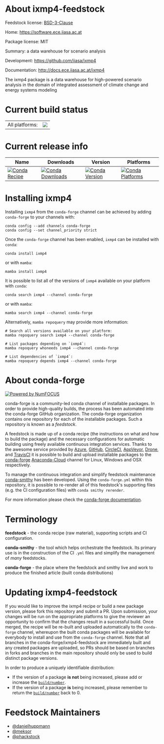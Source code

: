 About ixmp4-feedstock
=====================

Feedstock license: [BSD-3-Clause](https://github.com/conda-forge/ixmp4-feedstock/blob/main/LICENSE.txt)

Home: https://software.ece.iiasa.ac.at

Package license: MIT

Summary: a data warehouse for scenario analysis

Development: https://github.com/iiasa/ixmp4

Documentation: http://docs.ece.iiasa.ac.at/ixmp4

The ixmp4 package is a data warehouse for high-powered scenario analysis
in the domain of integrated assessment of climate change and energy systems modeling


Current build status
====================


<table><tr><td>All platforms:</td>
    <td>
      <a href="https://dev.azure.com/conda-forge/feedstock-builds/_build/latest?definitionId=20328&branchName=main">
        <img src="https://dev.azure.com/conda-forge/feedstock-builds/_apis/build/status/ixmp4-feedstock?branchName=main">
      </a>
    </td>
  </tr>
</table>

Current release info
====================

| Name | Downloads | Version | Platforms |
| --- | --- | --- | --- |
| [![Conda Recipe](https://img.shields.io/badge/recipe-ixmp4-green.svg)](https://anaconda.org/conda-forge/ixmp4) | [![Conda Downloads](https://img.shields.io/conda/dn/conda-forge/ixmp4.svg)](https://anaconda.org/conda-forge/ixmp4) | [![Conda Version](https://img.shields.io/conda/vn/conda-forge/ixmp4.svg)](https://anaconda.org/conda-forge/ixmp4) | [![Conda Platforms](https://img.shields.io/conda/pn/conda-forge/ixmp4.svg)](https://anaconda.org/conda-forge/ixmp4) |

Installing ixmp4
================

Installing `ixmp4` from the `conda-forge` channel can be achieved by adding `conda-forge` to your channels with:

```
conda config --add channels conda-forge
conda config --set channel_priority strict
```

Once the `conda-forge` channel has been enabled, `ixmp4` can be installed with `conda`:

```
conda install ixmp4
```

or with `mamba`:

```
mamba install ixmp4
```

It is possible to list all of the versions of `ixmp4` available on your platform with `conda`:

```
conda search ixmp4 --channel conda-forge
```

or with `mamba`:

```
mamba search ixmp4 --channel conda-forge
```

Alternatively, `mamba repoquery` may provide more information:

```
# Search all versions available on your platform:
mamba repoquery search ixmp4 --channel conda-forge

# List packages depending on `ixmp4`:
mamba repoquery whoneeds ixmp4 --channel conda-forge

# List dependencies of `ixmp4`:
mamba repoquery depends ixmp4 --channel conda-forge
```


About conda-forge
=================

[![Powered by
NumFOCUS](https://img.shields.io/badge/powered%20by-NumFOCUS-orange.svg?style=flat&colorA=E1523D&colorB=007D8A)](https://numfocus.org)

conda-forge is a community-led conda channel of installable packages.
In order to provide high-quality builds, the process has been automated into the
conda-forge GitHub organization. The conda-forge organization contains one repository
for each of the installable packages. Such a repository is known as a *feedstock*.

A feedstock is made up of a conda recipe (the instructions on what and how to build
the package) and the necessary configurations for automatic building using freely
available continuous integration services. Thanks to the awesome service provided by
[Azure](https://azure.microsoft.com/en-us/services/devops/), [GitHub](https://github.com/),
[CircleCI](https://circleci.com/), [AppVeyor](https://www.appveyor.com/),
[Drone](https://cloud.drone.io/welcome), and [TravisCI](https://travis-ci.com/)
it is possible to build and upload installable packages to the
[conda-forge](https://anaconda.org/conda-forge) [Anaconda-Cloud](https://anaconda.org/)
channel for Linux, Windows and OSX respectively.

To manage the continuous integration and simplify feedstock maintenance
[conda-smithy](https://github.com/conda-forge/conda-smithy) has been developed.
Using the ``conda-forge.yml`` within this repository, it is possible to re-render all of
this feedstock's supporting files (e.g. the CI configuration files) with ``conda smithy rerender``.

For more information please check the [conda-forge documentation](https://conda-forge.org/docs/).

Terminology
===========

**feedstock** - the conda recipe (raw material), supporting scripts and CI configuration.

**conda-smithy** - the tool which helps orchestrate the feedstock.
                   Its primary use is in the construction of the CI ``.yml`` files
                   and simplify the management of *many* feedstocks.

**conda-forge** - the place where the feedstock and smithy live and work to
                  produce the finished article (built conda distributions)


Updating ixmp4-feedstock
========================

If you would like to improve the ixmp4 recipe or build a new
package version, please fork this repository and submit a PR. Upon submission,
your changes will be run on the appropriate platforms to give the reviewer an
opportunity to confirm that the changes result in a successful build. Once
merged, the recipe will be re-built and uploaded automatically to the
`conda-forge` channel, whereupon the built conda packages will be available for
everybody to install and use from the `conda-forge` channel.
Note that all branches in the conda-forge/ixmp4-feedstock are
immediately built and any created packages are uploaded, so PRs should be based
on branches in forks and branches in the main repository should only be used to
build distinct package versions.

In order to produce a uniquely identifiable distribution:
 * If the version of a package **is not** being increased, please add or increase
   the [``build/number``](https://docs.conda.io/projects/conda-build/en/latest/resources/define-metadata.html#build-number-and-string).
 * If the version of a package **is** being increased, please remember to return
   the [``build/number``](https://docs.conda.io/projects/conda-build/en/latest/resources/define-metadata.html#build-number-and-string)
   back to 0.

Feedstock Maintainers
=====================

* [@danielhuppmann](https://github.com/danielhuppmann/)
* [@meksor](https://github.com/meksor/)
* [@phackstock](https://github.com/phackstock/)

